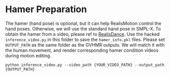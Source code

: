 # Hamer Preparation

The hamer (hand pose) is optional, but it can help RealisMotion control the hand poses. Otherwise, we will use the standard hand pose in SMPL-X. To obtain the hamer from a video, please ref to [RealisDance](https://github.com/damo-cv/RealisDance/blob/RealisDance-SD/prepare_pose/README.md). Use the hacked `inference_video.py` in this folder to save the `hamer_info.pkl` files. Please set `OUTPUT_PATH` as the same folder as the GVHMR outputs. We will match it with the human movement, and render corresponding hamer condition videos during motion editing.


```
python inference_video.py --video_path {YOUR_VIDEO_PATH} --output_path {OUTPUT_PATH}
```